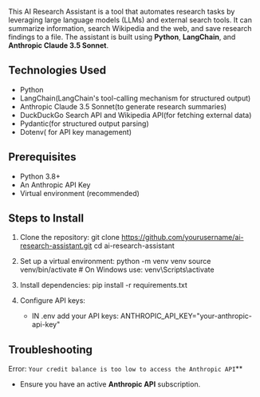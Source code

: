 This AI Research Assistant is a tool that automates research tasks by leveraging large language models (LLMs) and external search tools. It can summarize information, search Wikipedia and the web, and save research findings to a file. The assistant is built using **Python**, **LangChain**, and **Anthropic Claude 3.5 Sonnet**.

## Technologies Used
- Python
- LangChain(LangChain's tool-calling mechanism for structured output)
- Anthropic Claude 3.5 Sonnet(to generate research summaries)
- DuckDuckGo Search API and Wikipedia API(for fetching external data)
- Pydantic(for structured output parsing)
- Dotenv( for API key management)

## Prerequisites
- Python 3.8+
- An Anthropic API Key 
- Virtual environment (recommended)

## Steps to Install
1. Clone the repository:
   git clone https://github.com/yourusername/ai-research-assistant.git
   cd ai-research-assistant
   
2. Set up a virtual environment:
   python -m venv venv
   source venv/bin/activate  # On Windows use: venv\Scripts\activate
   
3. Install dependencies:
   pip install -r requirements.txt
   
4. Configure API keys:
   - IN .env add your API keys:
     ANTHROPIC_API_KEY="your-anthropic-api-key"
  

## Troubleshooting
Error: `Your credit balance is too low to access the Anthropic API`**
- Ensure you have an active **Anthropic API** subscription.




